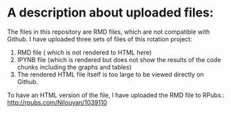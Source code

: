 # A description about uploaded files: 
The files in this repository are RMD files, which are not compatible with Github. I have uploaded three sets of files of this rotation project: 
1. RMD file ( which is not rendered to HTML here)
2. IPYNB file (which is rendered but does not show the results of the code chunks including the graphs and tables)
3. The rendered HTML file itself is too large to be viewed directly on Github.

To have an HTML version of the file, I have uploaded the RMD file to RPubs.: http://rpubs.com/Nilouyan/1039110


